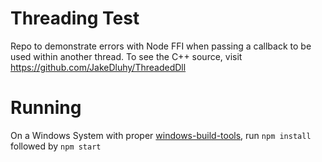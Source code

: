 # Threading Test
Repo to demonstrate errors with Node FFI when passing a callback to be used within another thread. To see the C++ source, visit https://github.com/JakeDluhy/ThreadedDll

# Running
On a Windows System with proper [windows-build-tools](https://github.com/felixrieseberg/windows-build-tools), run `npm install` followed by `npm start` 